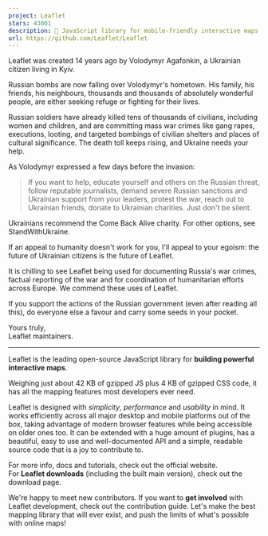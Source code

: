 ```yaml
---
project: Leaflet
stars: 43001
description: 🍃 JavaScript library for mobile-friendly interactive maps 🇺🇦
url: https://github.com/Leaflet/Leaflet
---
```


Leaflet was created 14 years ago by Volodymyr Agafonkin, a Ukrainian citizen living in Kyiv.

Russian bombs are now falling over Volodymyr's hometown. His family, his friends, his neighbours, thousands and thousands of absolutely wonderful people, are either seeking refuge or fighting for their lives.

Russian soldiers have already killed tens of thousands of civilians, including women and children, and are committing mass war crimes like gang rapes, executions, looting, and targeted bombings of civilian shelters and places of cultural significance. The death toll keeps rising, and Ukraine needs your help.

As Volodymyr expressed a few days before the invasion:

> If you want to help, educate yourself and others on the Russian threat, follow reputable journalists, demand severe Russian sanctions and Ukrainian support from your leaders, protest the war, reach out to Ukrainian friends, donate to Ukrainian charities. Just don't be silent.

Ukrainians recommend the Come Back Alive charity. For other options, see StandWithUkraine.

If an appeal to humanity doesn't work for you, I'll appeal to your egoism: the future of Ukrainian citizens is the future of Leaflet.

It is chilling to see Leaflet being used for documenting Russia's war crimes, factual reporting of the war and for coordination of humanitarian efforts across Europe. We commend these uses of Leaflet.

If you support the actions of the Russian government (even after reading all this), do everyone else a favour and carry some seeds in your pocket.

Yours truly,  
Leaflet maintainers.

* * *

Leaflet is the leading open-source JavaScript library for **building powerful interactive maps**.

Weighing just about 42 KB of gzipped JS plus 4 KB of gzipped CSS code, it has all the mapping features most developers ever need.

Leaflet is designed with _simplicity_, _performance_ and _usability_ in mind. It works efficiently across all major desktop and mobile platforms out of the box, taking advantage of modern browser features while being accessible on older ones too. It can be extended with a huge amount of plugins, has a beautiful, easy to use and well-documented API and a simple, readable source code that is a joy to contribute to.

For more info, docs and tutorials, check out the official website.  
For **Leaflet downloads** (including the built main version), check out the download page.

We're happy to meet new contributors. If you want to **get involved** with Leaflet development, check out the contribution guide. Let's make the best mapping library that will ever exist, and push the limits of what's possible with online maps!
